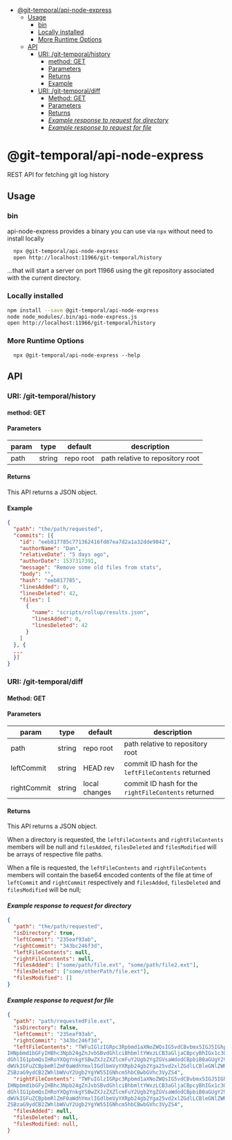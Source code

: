 <!-- START doctoc generated TOC please keep comment here to allow auto update -->
<!-- DON'T EDIT THIS SECTION, INSTEAD RE-RUN doctoc TO UPDATE -->

- [@git-temporal/api-node-express](#git-temporalapi-node-express)
  - [Usage](#usage)
    - [bin](#bin)
    - [Locally installed](#locally-installed)
    - [More Runtime Options](#more-runtime-options)
  - [API](#api)
    - [URI: /git-temporal/history](#uri-git-temporalhistory)
      - [method: GET](#method-get)
      - [Parameters](#parameters)
      - [Returns](#returns)
      - [Example](#example)
    - [URI: /git-temporal/diff](#uri-git-temporaldiff)
      - [Method: GET](#method-get)
      - [Parameters](#parameters-1)
      - [Returns](#returns-1)
      - [_Example response to request for directory_](#_example-response-to-request-for-directory_)
      - [_Example response to request for file_](#_example-response-to-request-for-file_)

<!-- END doctoc generated TOC please keep comment here to allow auto update -->

# @git-temporal/api-node-express

REST API for fetching git log history

## Usage

### bin

api-node-express provides a binary you can use via `npx` without need to install locally

```bash
  npx @git-temporal/api-node-express
  open http://localhost:11966/git-temporal/history
```

...that will start a server on port 11966 using the git repository associated with the current directory.

### Locally installed

```bash
npm install --save @git-temporal/api-node-express
node node_modules/.bin/api-node-express.js
open http://localhost:11966/git-temporal/history
```

### More Runtime Options

```
  npx @git-temporal/api-node-express --help
```

## API

### URI: /git-temporal/history

#### method: GET

#### Parameters

| param | type   | default   | description                      |
| ----- | ------ | --------- | -------------------------------- |
| path  | string | repo root | path relative to repository root |

#### Returns

This API returns a JSON object.

#### Example

```json
{
  "path": "the/path/requested",
  "commits": [{
    "id": "eeb817785c771362416fd87ea7d2a1a32dde9842",
    "authorName": "Dan",
    "relativeDate": "5 days ago",
    "authorDate": 1537317391,
    "message": "Remove some old files from stats",
    "body": "",
    "hash": "eeb817785",
    "linesAdded": 0,
    "linesDeleted": 42,
    "files": [
      {
        "name": "scripts/rollup/results.json",
        "linesAdded": 0,
        "linesDeleted": 42
      }
    ]
  }, {
  ...
  }]
}
```

### URI: /git-temporal/diff

#### Method: GET

#### Parameters

| param       | type   | default       | description                                         |
| ----------- | ------ | ------------- | --------------------------------------------------- |
| path        | string | repo root     | path relative to repository root                    |
| leftCommit  | string | HEAD rev      | commit ID hash for the `leftFileContents` returned  |
| rightCommit | string | local changes | commit ID hash for the `rightFileContents` returned |

#### Returns

This API returns a JSON object.

When a directory is requested, the `leftFileContents` and `rightFileContents` members will be null
and `filesAdded`, `filesDeleted` and `filesModified` will be arrays of respective file paths.

When a file is requested, the `leftFileContents` and `rightFileContents` members will contain the
base64 encoded contents of the file at time of `leftCommit` and `rightCommit` respectively and
`filesAdded`, `filesDeleted` and `filesModified` will be null;

#### _Example response to request for directory_

```json
{
  "path": "the/path/requested",
  "isDirectory": true,
  "leftCommit": "235eaf93ab",
  "rightCommit": "343bc246f3d",
  "leftFileContents": null,
  "rightFileContents": null,
  "filesAdded": ["some/path/file.ext", "some/path/file2.ext"],
  "filesDeleted": ["some/otherPath/file.ext"],
  "filesModified": []
}
```

#### _Example response to request for file_

```json
{
  "path": "path/requestedFile.ext",
  "isDirectory": false,
  "leftCommit": "235eaf93ab",
  "rightCommit": "343bc246f3d",
  "leftFileContents": "TWFuIGlzIGRpc3Rpbmd1aXNoZWQsIG5vdCBvbmx5IGJ5IGhpcyByZWFzb24sIGJ1dCBieSB0aGlz
IHNpbmd1bGFyIHBhc3Npb24gZnJvbSBvdGhlciBhbmltYWxzLCB3aGljaCBpcyBhIGx1c3Qgb2Yg
dGhlIG1pbmQsIHRoYXQgYnkgYSBwZXJzZXZlcmFuY2Ugb2YgZGVsaWdodCBpbiB0aGUgY29udGlu
dWVkIGFuZCBpbmRlZmF0aWdhYmxlIGdlbmVyYXRpb24gb2Yga25vd2xlZGdlLCBleGNlZWRzIHRo
ZSBzaG9ydCB2ZWhlbWVuY2Ugb2YgYW55IGNhcm5hbCBwbGVhc3VyZS4",
  "rightFileContents": "TWFuIGlzIGRpc3Rpbmd1aXNoZWQsIG5vdCBvbmx5IGJ5IGhpcyByZWFzb24sIGJ1dCBieSB0aGlz
IHNpbmd1bGFyIHBhc3Npb24gZnJvbSBvdGhlciBhbmltYWxzLCB3aGljaCBpcyBhIGx1c3Qgb2Yg
dGhlIG1pbmQsIHRoYXQgYnkgYSBwZXJzZXZlcmFuY2Ugb2YgZGVsaWdodCBpbiB0aGUgY29udGlu
dWVkIGFuZCBpbmRlZmF0aWdhYmxlIGdlbmVyYXRpb24gb2Yga25vd2xlZGdlLCBleGNlZWRzIHRo
ZSBzaG9ydCB2ZWhlbWVuY2Ugb2YgYW55IGNhcm5hbCBwbGVhc3VyZS4",
  "filesAdded": null,
  "filesDeleted": null,
  "filesModified: null,
}
```
